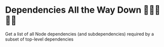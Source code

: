 # Dependencies All the Way Down 🐢🐢🐢🐢🌀
Get a list of all Node dependencies (and subdependencies) required by a subset of top-level dependencies
